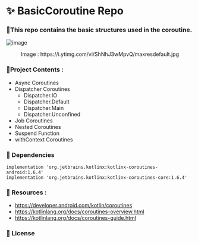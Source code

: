 # :sparkles: BasicCoroutine Repo
### :small_orange_diamond:This repo contains the basic structures used in the coroutine.

![image](https://user-images.githubusercontent.com/79931228/199102369-d9ebe088-b2db-49bf-aebb-df1a7772739f.png)
<p align="center">Image : https://i.ytimg.com/vi/ShNhJ3wMpvQ/maxresdefault.jpg</p> 

### :small_orange_diamond:Project Contents :
- Async Coroutines
- Dispatcher Coroutines
  - Dispatcher.IO
  - Dispatcher.Default
  - Dispatcher.Main
  - Dispatcher.Unconfined
- Job Coroutines
- Nested Coroutines
- Suspend Function
- withContext Coroutines

### :small_orange_diamond: Dependencies
``` 
implementation 'org.jetbrains.kotlinx:kotlinx-coroutines-android:1.6.4'
implementation 'org.jetbrains.kotlinx:kotlinx-coroutines-core:1.6.4'
```

### :small_orange_diamond: Resources :
- https://developer.android.com/kotlin/coroutines
- https://kotlinlang.org/docs/coroutines-overview.html
- https://kotlinlang.org/docs/coroutines-guide.html

### :small_orange_diamond: License


